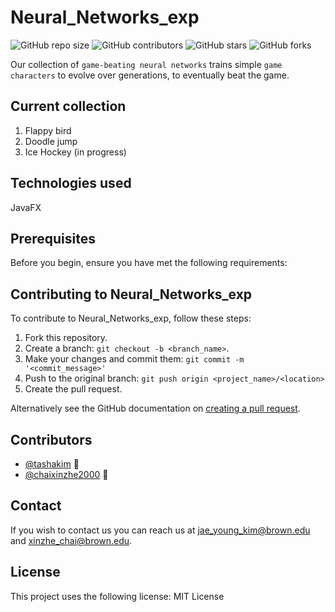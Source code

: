 # Neural_Networks_exp

![GitHub repo size](https://img.shields.io/github/repo-size/tashakim/Neural_Networks_exp)
![GitHub contributors](https://img.shields.io/github/contributors/tashakim/Neural_Networks_exp)
![GitHub stars](https://img.shields.io/github/stars/Coriander-Analytics/Movement-estimation?style=social)
![GitHub forks](https://img.shields.io/github/forks/Coriander-Analytics/Movement-estimation?style=social)

Our collection of `game-beating neural networks` trains simple `game characters` to evolve over generations, to eventually beat the game.

## Current collection
1. Flappy bird
2. Doodle jump
3. Ice Hockey (in progress)

## Technologies used
JavaFX

## Prerequisites
Before you begin, ensure you have met the following requirements:

## Contributing to Neural_Networks_exp
To contribute to Neural_Networks_exp, follow these steps:

1. Fork this repository.
2. Create a branch: `git checkout -b <branch_name>`.
3. Make your changes and commit them: `git commit -m '<commit_message>'`
4. Push to the original branch: `git push origin <project_name>/<location>`
5. Create the pull request.

Alternatively see the GitHub documentation on [creating a pull request](https://help.github.com/en/github/collaborating-with-issues-and-pull-requests/creating-a-pull-request).

## Contributors

* [@tashakim](https://github.com/tashakim) 📖
* [@chaixinzhe2000](https://github.com/chaixinzhe2000) 🐛

## Contact

If you wish to contact us you can reach us at <jae_young_kim@brown.edu> and <xinzhe_chai@brown.edu>.

## License

This project uses the following license: MIT License

